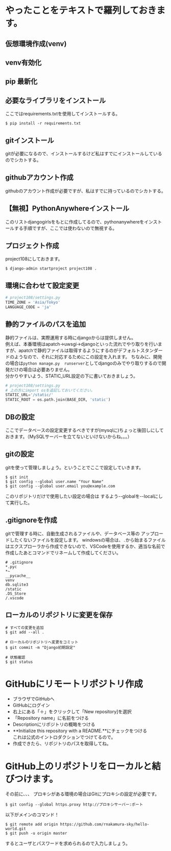 # やったことをテキストで羅列しておきます。

## 仮想環境作成(venv)

## venv有効化

## pip 最新化

## 必要なライブラリをインストール  
ここではrequirements.txtを使用してインストールする。
~~~
$ pip install -r requirements.txt
~~~

## gitインストール
gitが必要になるので、インストールするけど私はすでにインストールしているのでシカトする。

## githubアカウント作成
githubのアカウント作成が必要ですが、私はすでに持っているのでシカトする。

## 【無視】PythonAnywhereインストール
このリストdjangogirlsをもとに作成してるので、pythonanywhereをインストールする手順ですが、ここでは使わないので無視する。

## プロジェクト作成  
project108にしておきます。
~~~
$ django-admin startproject project108 .
~~~

## 環境に合わせて設定変更
~~~python
# project108/settings.py
TIME_ZONE = 'Asia/Tokyo'
LANGUAGE_CODE = 'ja'
~~~

## 静的ファイルのパスを追加
静的ファイルは、実際運用する時にdjangoからは提供しません。  
例えば、本番環境はapatch->uwsgi->djangoといった流れでやり取りを行いますが、apatchで静的ファイルは取得するようにするのがデフォルトスタンダードのようなので、それに対応するためにこの設定を入れます。
ちなみに、開発の場合は`python manage.py  runserver`としてdjangoのみでやり取りするので開発だけの場合は必要ありません。  
分かりやすいよう、STATIC_URL設定の下に書いておきましょう。
~~~python
# project108/settings.py
# 上の方にimport osを追記しておいてください。
STATIC_URL='/static/'
STATIC_ROOT = os.path.join(BASE_DIR, 'static')
~~~

## DBの設定
 ここでデータベースの設定変更するべきですが(mysqlに)ちょっと後回しにしておきます。（MySQLサーバーを立てないといけないからね。。。）

## gitの設定
gitを使って管理しましょう。ということでここで設定していきます。
~~~
$ git init
$ git config --global user.name "Your Name"
$ git config --global user.email you@example.com
~~~
このリポジトリだけで使用したい設定の場合は
するよう--globalを--localにして実行した。

## .gitignoreを作成
gitで管理する時に、自動生成されるファイルや、データベース等の
アップロードしたくないファイルを設定します。
windowsの場合は、`.`から始まるファイルはエクスプローラから作成できないので、VSCodeを使用するか、適当な名前で作成したあとコマンドでリネームして作成してください。
~~~
# .gitignore
*.pyc
*~
__pycache__
venv
db.sqlite3
/static
.DS_Store
/.vscode
~~~

## ローカルのリポジトリに変更を保存
~~~
# すべての変更を追加
$ git add --all .

# ローカルのリポジトリへ変更をコミット
$ git commit -m "Django初期設定"

# 状態確認
$ git status

~~~

# GitHubにリモートリポジトリ作成
- ブラウザでGitHubへ
- GitHubにログイン
- 右上にある「＋」をクリックして「New repository]を選択
- 「Repository name」に名前をつける
- Descriptionにリポジトリの概略をつける
- **Initialize this repository with a README.**にチェックをつける  
    これは公式のイントロダクションでつけてるので。
- 作成できたら、リポジトリのパスを取得してね。

# GitHub上のリポジトリをローカルと結びつけます。
その前に、、、
プロキシがある環境の場合はGitにプロキシの設定が必要です。
~~~
$ git config --global https.proxy http://プロキシサーバー:ポート
~~~
以下がメインのコマンド！
~~~
$ git remote add origin https://github.com/rnakamura-sky/hello-world.git
$ git push -u origin master
~~~
するとユーザとパスワードを求められるので入力しましょう。

